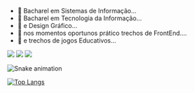 - 🌱 Bacharel em Sistemas de Informação...
- 🌱 Bacharel em Tecnologia da Informação...
- 🌱 e Design Gráfico...
- 🌱 nos momentos oportunos prático trechos de FrontEnd....
- 🌱 e trechos de jogos Educativos...
  


<div> 
  <a href="https://www.youtube.com/channel/UCfEsOEx_t6hiIms8HzttxOw/featured" target="_blank"><img src="https://img.shields.io/badge/YouTube-FF0000?style=for-the-badge&logo=youtube&logoColor=white" target="_blank"></a>
  <a href="https://www.instagram.com/trechosgame" target="_blank"><img src="https://img.shields.io/badge/-Instagram-%23E4405F?style=for-the-badge&logo=instagram&logoColor=white" target="_blank"></a>
  <a href="https://www.linkedin.com/in/debora-inocencio/" target="_blank"><img src="https://img.shields.io/badge/-LinkedIn-%230077B5?style=for-the-badge&logo=linkedin&logoColor=white" target="_blank"></a> 
 
</div>

![Snake animation](https://github.com/trechosgame/trechosgame/blob/output/github-contribution-grid-snake.svg)

[![Top Langs](https://github-readme-stats.vercel.app/api/top-langs/?username=trechosgame&langs_count=8)](https://github.com/trechosgame/github-readme-stats)






